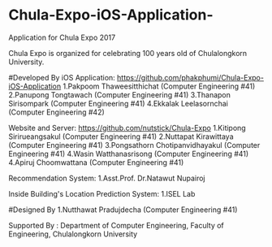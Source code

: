 # Chula-Expo-iOS-Application-
Application for Chula Expo 2017

Chula Expo is organized for celebrating 100 years old of Chulalongkorn University.

#Developed By
iOS Application: https://github.com/phakphumi/Chula-Expo-iOS-Application
1.Pakpoom Thaweesitthichat (Computer Engineering #41)
2.Panupong Tongtawach (Computer Engineering #41)
3.Thanapon Sirisompark (Computer Engineering #41)
4.Ekkalak Leelasornchai (Computer Engineering #42)

Website and Server: https://github.com/nutstick/Chula-Expo
1.Kitipong Sirirueangsakul (Computer Engineering #41)
2.Nuttapat Kirawittaya (Computer Engineering #41)
3.Pongsathorn Chotipanvidhayakul (Computer Engineering #41)
4.Wasin Watthanasrisong (Computer Engineering #41)
4.Apiruj Choomwattana (Computer Engineering #41)

Recommendation System:
1.Asst.Prof. Dr.Natawut Nupairoj

Inside Building's Location Prediction System:
1.ISEL Lab

#Designed By
1.Nutthawat Pradujdecha (Computer Engineering #41)

Supported By : Department of Computer Engineering, Faculty of Engineering, Chulalongkorn University
